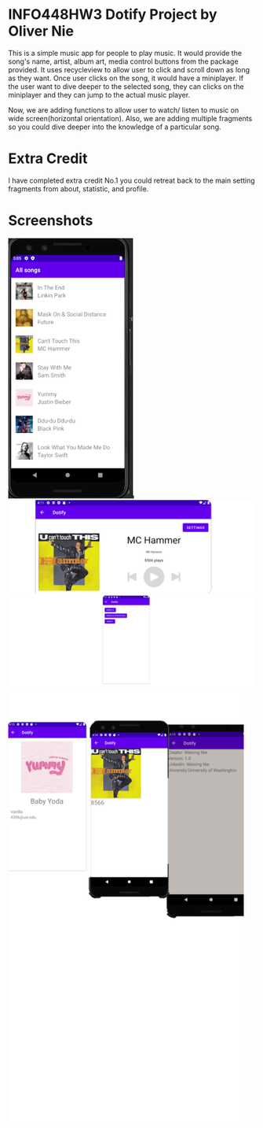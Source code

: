 # INFO448HW3 Dotify Project by Oliver Nie
This is a simple music app for people to play music. It would provide
the song's name, artist, album art, media control buttons from the package
provided. It uses recycleview to allow user to click and scroll down as long
as they want. Once user clicks on the song, it would have a miniplayer. If the
user want to dive deeper to the selected song, they can clicks on the miniplayer and
they can jump to the actual music player.

Now, we are adding functions to allow user to watch/
listen to music on wide screen(horizontal orientation).
Also, we are adding multiple fragments so you could dive deeper into the knowledge of a particular song.

# Extra Credit
I have completed extra credit No.1 you could retreat back to the main setting fragments from about, statistic, and profile.

# Screenshots
![Dotify Image](/hw2.png)
![Dotify Image of landscape](/hw3.png)
![Dotify Image of Fragments](/hw3_2.png)
![Dotify Example of Settings](/hw3_3.png)
